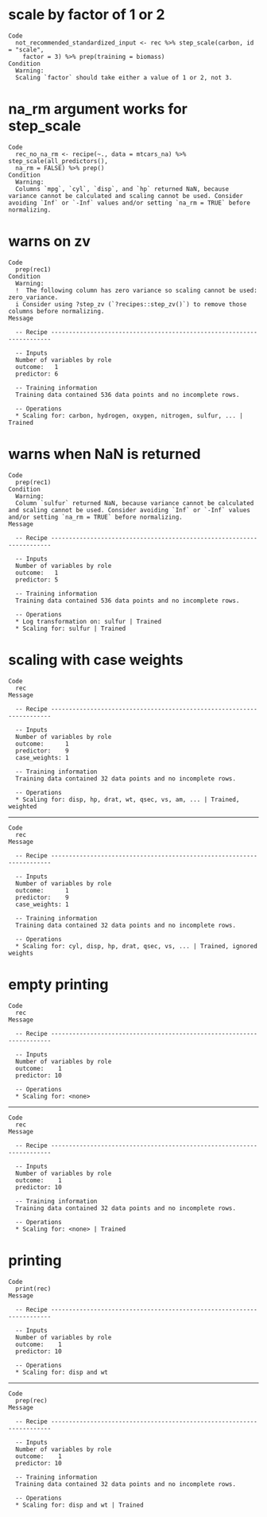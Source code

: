# scale by factor of 1 or 2

    Code
      not_recommended_standardized_input <- rec %>% step_scale(carbon, id = "scale",
        factor = 3) %>% prep(training = biomass)
    Condition
      Warning:
      Scaling `factor` should take either a value of 1 or 2, not 3.

# na_rm argument works for step_scale

    Code
      rec_no_na_rm <- recipe(~., data = mtcars_na) %>% step_scale(all_predictors(),
      na_rm = FALSE) %>% prep()
    Condition
      Warning:
      Columns `mpg`, `cyl`, `disp`, and `hp` returned NaN, because variance cannot be calculated and scaling cannot be used. Consider avoiding `Inf` or `-Inf` values and/or setting `na_rm = TRUE` before normalizing.

# warns on zv

    Code
      prep(rec1)
    Condition
      Warning:
      !  The following column has zero variance so scaling cannot be used: zero_variance.
      i Consider using ?step_zv (`?recipes::step_zv()`) to remove those columns before normalizing.
    Message
      
      -- Recipe ----------------------------------------------------------------------
      
      -- Inputs 
      Number of variables by role
      outcome:   1
      predictor: 6
      
      -- Training information 
      Training data contained 536 data points and no incomplete rows.
      
      -- Operations 
      * Scaling for: carbon, hydrogen, oxygen, nitrogen, sulfur, ... | Trained

# warns when NaN is returned

    Code
      prep(rec1)
    Condition
      Warning:
      Column `sulfur` returned NaN, because variance cannot be calculated and scaling cannot be used. Consider avoiding `Inf` or `-Inf` values and/or setting `na_rm = TRUE` before normalizing.
    Message
      
      -- Recipe ----------------------------------------------------------------------
      
      -- Inputs 
      Number of variables by role
      outcome:   1
      predictor: 5
      
      -- Training information 
      Training data contained 536 data points and no incomplete rows.
      
      -- Operations 
      * Log transformation on: sulfur | Trained
      * Scaling for: sulfur | Trained

# scaling with case weights

    Code
      rec
    Message
      
      -- Recipe ----------------------------------------------------------------------
      
      -- Inputs 
      Number of variables by role
      outcome:      1
      predictor:    9
      case_weights: 1
      
      -- Training information 
      Training data contained 32 data points and no incomplete rows.
      
      -- Operations 
      * Scaling for: disp, hp, drat, wt, qsec, vs, am, ... | Trained, weighted

---

    Code
      rec
    Message
      
      -- Recipe ----------------------------------------------------------------------
      
      -- Inputs 
      Number of variables by role
      outcome:      1
      predictor:    9
      case_weights: 1
      
      -- Training information 
      Training data contained 32 data points and no incomplete rows.
      
      -- Operations 
      * Scaling for: cyl, disp, hp, drat, qsec, vs, ... | Trained, ignored weights

# empty printing

    Code
      rec
    Message
      
      -- Recipe ----------------------------------------------------------------------
      
      -- Inputs 
      Number of variables by role
      outcome:    1
      predictor: 10
      
      -- Operations 
      * Scaling for: <none>

---

    Code
      rec
    Message
      
      -- Recipe ----------------------------------------------------------------------
      
      -- Inputs 
      Number of variables by role
      outcome:    1
      predictor: 10
      
      -- Training information 
      Training data contained 32 data points and no incomplete rows.
      
      -- Operations 
      * Scaling for: <none> | Trained

# printing

    Code
      print(rec)
    Message
      
      -- Recipe ----------------------------------------------------------------------
      
      -- Inputs 
      Number of variables by role
      outcome:    1
      predictor: 10
      
      -- Operations 
      * Scaling for: disp and wt

---

    Code
      prep(rec)
    Message
      
      -- Recipe ----------------------------------------------------------------------
      
      -- Inputs 
      Number of variables by role
      outcome:    1
      predictor: 10
      
      -- Training information 
      Training data contained 32 data points and no incomplete rows.
      
      -- Operations 
      * Scaling for: disp and wt | Trained

